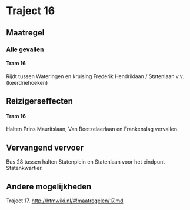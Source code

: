 # Traject 16
## Maatregel
### Alle gevallen

#### Tram 16
Rijdt tussen Wateringen en kruising Frederik Hendriklaan / Statenlaan v.v. (keerdriehoeken)

## Reizigerseffecten

#### Tram 16
Halten Prins Mauritslaan, Van Boetzelaerlaan en Frankenslag vervallen.

## Vervangend vervoer
Bus 28 tussen halten Statenplein en Statenlaan voor het eindpunt Statenkwartier.

## Andere mogelijkheden
Traject 17.
http://htmwiki.nl/#!maatregelen/17.md
